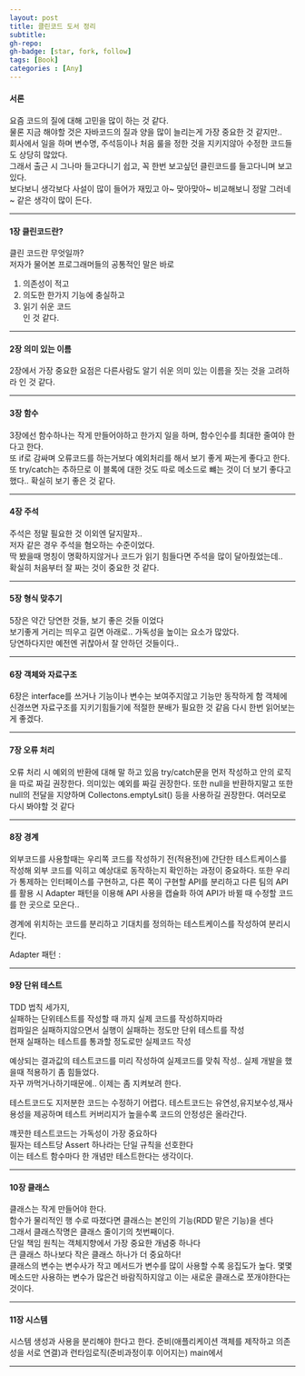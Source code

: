 ```yaml
---
layout: post
title: 클린코드 도서 정리
subtitle: 
gh-repo: 
gh-badge: [star, fork, follow]
tags: [Book]
categories : [Any]
---
```


#### 서론

요즘 코드의 질에 대해 고민을 많이 하는 것 같다.  
물론 지금 해야할 것은 자바코드의 질과 양을 많이 늘리는게 가장 중요한 것 같지만..  
회사에서 일을 하며 변수명, 주석등이나 처음 룰을 정한 것을 지키지않아 수정한 코드들도 상당히 많았다.  
그래서 출근 시 그나마 들고다니기 쉽고, 꼭 한번 보고싶던 클린코드를 들고다니며 보고 있다.  
보다보니 생각보다 사설이 많이 들어가 재밌고 아~ 맞아맞아~ 비교해보니 정말 그러네~ 같은 생각이 많이 든다.  

---

#### 1장 클린코드란?

클린 코드란 무엇일까?  
저자가 물어본 프로그래머들의 공통적인 말은 바로  
1. 의존성이 적고
2. 의도한 한가지 기능에 충실하고
3. 읽기 쉬운 코드  
인 것 같다.  

---

#### 2장 의미 있는 이름

2장에서 가장 중요한 요점은 다른사람도 알기 쉬운 의미 있는 이름을 짓는 것을 고려하라 인 것 같다.

---

#### 3장 함수

3장에선 함수하나는 작게 만들어야하고 한가지 일을 하며, 함수인수를 최대한 줄여야 한다고 한다.  
또 if로 감싸며 오류코드를 하는거보다 예외처리를 해서 보기 좋게 짜는게 좋다고 한다.  
또 try/catch는 추하므로 이 블록에 대한 것도 따로 메소드로 뺴는 것이 더 보기 좋다고했다..
확실히 보기 좋은 것 같다.

---

#### 4장 주석

주석은 정말 필요한 것 이외엔 달지말자..  
저자 같은 경우 주석을 혐오하는 수준이었다.  
딱 봤을때 명칭이 명확하지않거나 코드가 읽기 힘들다면 주석을 많이 달아줬었는데..  
확실히 처음부터 잘 짜는 것이 중요한 것 같다.

---

#### 5장 형식 맞추기

5장은 약간 당연한 것들, 보기 좋은 것들 이었다  
보기좋게 거리는 띄우고 길면 아래로.. 가독성을 높이는 요소가 많았다.  
당연하다지만 예전엔 귀찮아서 잘 안하던 것들이다..

---

#### 6장 객체와 자료구조

6장은 interface를 쓰거나 기능이나 변수는 보여주지않고 기능만 동작하게 함
객체에 신경쓰면 자료구조를 지키기힘들기에 적절한 분배가 필요한 것 같음
다시 한번 읽어보는게 좋겠다.

---

#### 7장 오류 처리

오류 처리 시 예외의 반환에 대해 말 하고 있음
try/catch문을 먼저 작성하고 안의 로직을 따로 짜길 권장한다.
의미있는 예외를 짜길 권장한다.
또한 null을 반환하지말고 또한 null의 전달을 지양하며 Collectons.emptyLsit() 등을 사용하길 권장한다.
여러모로 다시 봐야할 것 같다

---


#### 8장 경계

외부코드를 사용할때는 우리쪽 코드를 작성하기 전(적용전)에 간단한 테스트케이스를 작성해 외부 코드를 익히고 예상대로 동작하는지
확인하는 과정이 중요하다.
또한 우리가 통제하는 인터페이스를 구현하고, 다른 쪽이 구현할 API를 분리하고 다른 팀의 API를 활용 시 Adapter 패턴을 이용해 API 사용을
캡슐화 하여 API가 바뀔 때 수정할 코드를 한 곳으로 모은다..

경계에 위치하는 코드를 분리하고 기대치를 정의하는 테스트케이스를 작성하여 분리시킨다.

Adapter 패턴 : 

---

#### 9장 단위 테스트

TDD 법칙 세가지,   
실패하는 단위테스트를 작성할 때 까지 실제 코드를 작성하지마라  
컴파일은 실패하지않으면서 실행이 실패하는 정도만 단위 테스트를 작성  
현재 실패하는 테스트를 통과할 정도로만 실제코드 작성

예상되는 결과값의 테스트코드를 미리 작성하여 실제코드를 맞춰 작성.. 실제 개발을 했을때 적용하기 좀 힘들었다.  
자꾸 까먹거나하기때문에.. 이제는 좀 지켜보려 한다.

테스트코드도 지저분한 코드는 수정하기 어렵다.
테스트코드는 유연성,유지보수성,재사용성을 제공하며 테스트 커버리지가 높을수록 코드의 안정성은 올라간다.

꺠끗한 테스트코드는 가독성이 가장 중요하다  
필자는 테스트당 Assert 하나라는 단일 규칙을 선호한다  
이는 테스트 함수마다 한 개념만 테스트한다는 생각이다.

---

#### 10장 클래스

클래스는 작게 만들어야 한다.  
함수가 물리적인 행 수로 따졌다면 클래스는 본인의 기능(RDD 맡은 기능)을 센다  
그래서 클래스작명은 클래스 줄이기의 첫번째이다.  
단일 책임 원칙는 객체지향에서 가장 중요한 개념중 하나다  
큰 클래스 하나보다 작은 클래스 하나가 더 중요하다!  
클래스의 변수는 변수사가 작고 메서드가 변수를 많이 사용할 수록 응집도가 높다.
몇몇 메소드만 사용하는 변수가 많은건 바람직하지않고 이는 새로운 클래스로 쪼개야한다는 것이다.  

---

#### 11장 시스템

시스템 생성과 사용을 분리해야 한다고 한다.
준비(애플리케이션 객체를 제작하고 의존성을 서로 연결)과 런타임로직(준비과정이후 이어지는)
main에서 

---